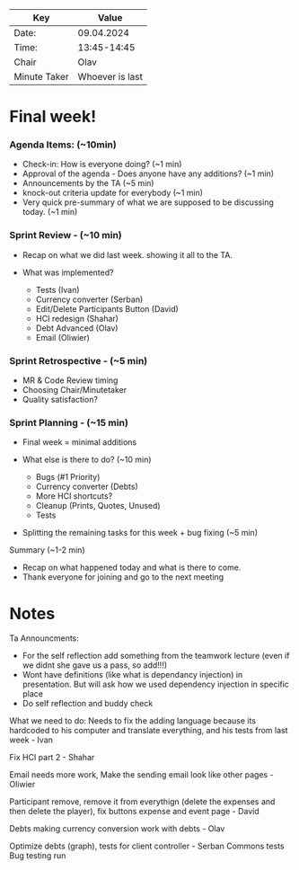 | Key          | Value               |
|--------------|---------------------|
| Date:        | 09.04.2024          |
| Time:        | 13:45-14:45         |
| Chair        | Olav               |
| Minute Taker | Whoever is last     |

<h1>Final week!</h1>

<h3> Agenda Items: (~10min)</h3>

- Check-in: How is everyone doing? (~1 min)
- Approval of the agenda - Does anyone have any additions? (~1 min)
- Announcements by the TA (~5 min)
- knock-out criteria update for everybody (~1 min)
- Very quick pre-summary of what we are supposed to be discussing today. (~1 min)

<h3>Sprint Review  - (~10 min)</h3>

- Recap on what we did last week. showing it all to the TA.

- What was implemented?
    - Tests (Ivan)
    - Currency converter (Serban)
    - Edit/Delete Participants Button (David)
    - HCI redesign (Shahar)
    - Debt Advanced (Olav)
    - Email (Oliwier)


<h3>Sprint Retrospective  - (~5 min)</h3>

- MR & Code Review timing
- Choosing Chair/Minutetaker
- Quality satisfaction?

<h3>Sprint Planning - (~15 min)</h3>

- Final week = minimal additions

- What else is there to do? (~10 min)
    - Bugs (#1 Priority)
    - Currency converter (Debts)
    - More HCI shortcuts?
    - Cleanup (Prints, Quotes, Unused)
    - Tests

- Splitting the remaining tasks for this week + bug fixing (~5 min)

Summary (~1-2 min)
- Recap on what happened today and what is there to come.
- Thank everyone for joining and go to the next meeting


<h1>Notes</h1>
Ta Announcments:

- For the self reflection add something from the teamwork lecture (even if we didnt she gave us a pass, so add!!!)
- Wont have definitions (like what is dependancy injection) in presentation. But will ask how we used dependency injection in specific place
- Do self reflection and buddy check

What we need to do:
Needs to fix the adding language because its hardcoded to his computer and translate everything, and his tests from last week - Ivan

Fix HCI part 2 - Shahar

Email needs more work, Make the sending email look like other pages - Oliwier

Participant remove, remove it from everythign (delete the expenses and then delete the player), fix buttons expense and event page - David

Debts making currency conversion work with debts - Olav

Optimize debts (graph), tests for client controller - Serban
Commons tests 
Bug testing run
